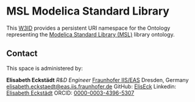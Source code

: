 # MSL Modelica Standard Library

This [W3ID](https://w3id.org) provides a persistent URI namespace for the Ontology representing the [Modelica Standard Library (MSL)](https://github.com/modelica/ModelicaStandardLibrary) library ontology.


## Contact

This space is administered by:

**Elisabeth Eckstädt**
_R&D Engineer_
[Fraunhofer IIS/EAS](hhttps://www.eas.iis.fraunhofer.de/)
Dresden, Germany
<elisabeth.eckstaedt@eas.iis.fraunhofer.de>
GitHub: [ElisEck](https://github.com/ElisEck)
Linkedin: [Elisabeth Eckstädt](https://www.linkedin.com/in/elisabeth-eckst%C3%A4dt-18689115a)
ORCID: [0000-0003-4396-5307](https://orcid.org/0000-0003-4396-5307)
